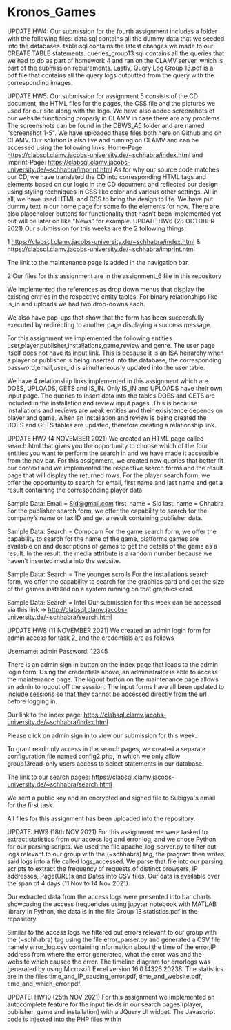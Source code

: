 # Kronos_Games

UPDATE HW4:
Our submission for the fourth assignment includes a folder with the following files: data.sql contains all the dummy data that we seeded into the databases. table.sql contains the latest changes we made to our CREATE TABLE statements. queries_group13.sql contains all the queries that we had to do as part of homework 4 and ran on the CLAMV server, which is part of the submission requirements. Lastly, Query Log Group 13.pdf is a pdf file that contains all the query logs outputted from the query with the corresponding images.

UPDATE HW5:
Our submission for assignment 5 consists of the CD document, the HTML files for the pages, the CSS file and the pictures we used for our site along with the logo. We have also added screenshots of our website functioning properly in CLAMV in case there are any problems. The screenshots can be found in the DBWS_A5 folder and are named "screenshot 1-5". We have uploaded these files both here on Github and on CLAMV. Our solution is also live and running on CLAMV and can be accessed using the following links:
Home-Page: https://clabsql.clamv.jacobs-university.de/~schhabra/index.html and
Imprint-Page: https://clabsql.clamv.jacobs-university.de/~schhabra/imprint.html
As for why our source code matches our CD, we have translated the CD into corresponding HTML tags and elements based on our logic in the CD document and reflected our design using styling techniques in CSS like color and various other settings. All in all, we have used HTML and CSS to bring the design to life.
We have put dummy text in our home page for some fo the elements for now. There are also placeholder buttons for functionality that hasn't been implemented yet but will be later on like "News" for example.
UPDATE HW6 (28 OCTOBER 2021)
Our submission for this weeks are the 2 following things:

1 https://clabsql.clamv.jacobs-university.de/~schhabra/index.html & https://clabsql.clamv.jacobs-university.de/~schhabra/imprint.html

The link to the maintenance page is added in the navigation bar.

2 Our files for this assignment are in the assignment_6 file in this repository

We implemented the references as drop down menus that display the existing entries in the respective entity tables. For binary relationships like is_in and uploads we had two drop-downs each.

We also have pop-ups that show that the form has been successfully executed by redirecting to another page displaying a success message.

For this assignment we implemented the following entities user,player,publisher,installations,game,review and genre. The user page itself does not have its input link. This is because it is an ISA heirarchy when a player or publisher is being inserted into the database, the corresponding password,email,user_id is simultaneously updated into the user table.

We have 4 relationship links implemented in this assignment which are DOES, UPLOADS, GETS and IS_IN. Only IS_IN and UPLOADS have their own input page. The queries to insert data into the tables DOES and GETS are included in the installation and review input pages. This is because installations and reviews are weak entities and their exisistence depends on player and game. When an installation and review is being created the DOES and GETS tables are updated, therefore creating a relationship link.

UPDATE HW7 (4 NOVEMBER 2021)
We created an HTML page called search.html that gives you the opportunity to choose which of the four entities you want to perform the search in and we have made it accessible from the nav bar. For this assignment, we created new queries that better fit our context and we implemented the respective search forms and the result page that will display the returned rows. For the player search form, we offer the opportunity to search for email, first name and last name and get a result containing the corresponding player data.

Sample Data: Email = Sid@gmail.com first_name = Sid last_name = Chhabra For the publisher search form, we offer the capability to search for the company’s name or tax ID and get a result containing publisher data.

Sample Data: Search = Compcam For the game search form, we offer the capability to search for the name of the game, platforms games are available on and descriptions of games to get the details of the game as a result. In the result, the media attribute is a random number because we haven’t inserted media into the website.

Sample Data: Search = The younger scrolls For the installations search form, we offer the capability to search for the graphics card and get the size of the games installed on a system running on that graphics card.

Sample Data: Search = Intel Our submission for this week can be accessed via this link -> http://clabsql.clamv.jacobs-university.de/~schhabra/search.html

UPDATE HW8 (11 NOVEMBER 2021)
We created an admin login form for admin access for task 2, and the credentials are as follows

Username: admin Password: 12345

There is an admin sign in button on the index page that leads to the admin login form. Using the credentials above, an administrator is able to access the maintenance page. The logout button on the maintenance page allows an admin to logout off the session. The input forms have all been updated to include sessions so that they cannot be accessed directly from the url before logging in.

Our link to the index page: https://clabsql.clamv.jacobs-university.de/~schhabra/index.html

Please click on admin sign in to view our submission for this week.

To grant read only access in the search pages, we created a separate configuration file named config2.php, in which we only allow group13read_only users access to select statements in our database.

The link to our search pages: https://clabsql.clamv.jacobs-university.de/~schhabra/search.html

We sent a public key and an encrypted and signed file to Subigya's email for the first task.

All files for this assignment has been uploaded into the repository.

UPDATE: HW9 (18th NOV 2021)
For this assignment we were tasked to extract statistics from our access log and error log, and we chose Python for our parsing scripts. We used the file apache_log_server.py to filter out logs relevant to our group with the (~schhabra) tag, the program then writes said logs into a file called logs_accessed. We parse that file into our parsing scripts to extract the frequency of requests of distinct browsers, IP addresses, Page(URL)s and Dates into CSV files. Our data is available over the span of 4 days (11 Nov to 14 Nov 2021).

Our extracted data from the access logs were presented into bar charts showcasing the access frequencies using jupyter notebook with MATLAB library in Python, the data is in the file Group 13 statistics.pdf in the repository.

Similar to the access logs we filtered out errors relevant to our group with the (~schhabra) tag using the file error_parser.py and generated a CSV file namely error_log.csv containing information about the time of the error,IP address from where the error generated, what the error was and the website which caused the error. The timeline diagram for errorlogs was generated by using Microsoft Excel version 16.0.14326.20238. The statistics are in the files time_and_IP_causing_error.pdf, time_and_website.pdf, time_and_which_error.pdf.

UPDATE: HW10 (25th NOV 2021)
For this assignment we implemented an autocomplete feature for the input fields in our search pages (player, publisher, game and installation) with a JQuery UI widget. The Javascript code is injected into the PHP files within <script> tags. We've also implemented a separate file (game_fetch_data.php) that is used as a source to feed the data into the list. The autocomplete function then returns the name of the item searched for that matches the input.

Link: http://clabsql.clamv.jacobs-university.de/~schhabra/search.html

An example of test cases:

Player: (search by email) image

Publisher (search by company name) image

Game (search by name) image

Installations (Search by graphics card) image

UPDATE: HW11 (02nd DEC 2021)
For this weeks assignment we were asked to write a program that uses an external API to get a geographical location of an IP addresses of users who visited our web page. This program can be found under the name "map.py". We have utilised HTML to visualise the geographical location on a map display that was taken from Leaflet and used a marker to pinpoint to the exact location.

The webpage can be accessed through: https://clabsql.clamv.jacobs-university.de/~schhabra/map.html
